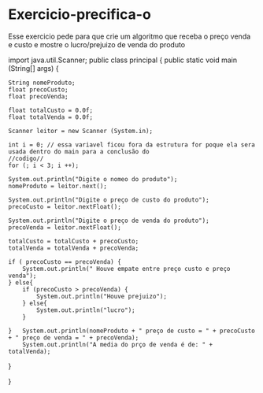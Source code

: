 # Exercicio-precifica-o
Esse exercicio pede para que crie um algoritmo que receba o preço venda e custo e mostre o lucro/prejuizo de venda do produto

import java.util.Scanner;
public class principal { public static void main (String[] args) {

    String nomeProduto;
    float precoCusto;
    float precoVenda;

    float totalCusto = 0.0f;
    float totalVenda = 0.0f;

    Scanner leitor = new Scanner (System.in);

    int i = 0; // essa variavel ficou fora da estrutura for poque ela sera usada dentro do main para a conclusão do
    //codigo//
    for (; i < 3; i ++);

    System.out.println("Digite o nomeo do produto");
    nomeProduto = leitor.next();

    System.out.println("Digite o preço de custo do produto");
    precoCusto = leitor.nextFloat();

    System.out.println("Digite o preço de venda do produto");
    precoVenda = leitor.nextFloat();

    totalCusto = totalCusto + precoCusto;
    totalVenda = totalVenda + precoVenda;

    if ( precoCusto == precoVenda) {
        System.out.println(" Houve empate entre preço custo e preço venda");
    } else{
        if (precoCusto > precoVenda) {
            System.out.println("Houve prejuizo");
        } else{
            System.out.println("lucro");
        }

    }   System.out.println(nomeProduto + " preço de custo = " + precoCusto + " preço de venda = " + precoVenda);
        System.out.println("A media do prço de venda é de: " + totalVenda);



}

}
